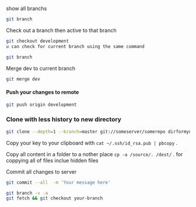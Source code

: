 show all branchs
```bash
git branch
```
Check out a branch then active to that branch

```bash
git checkout development
u can check for current branch using the same command
```
```bash
git branch
```
Merge dev to current branch
```bash
git merge dev
```
#### Push your changes to remote
```bash
git push origin development
```

### Clone with less history to new directory
```bash
git clone --depth=1 --branch=master git://someserver/somerepo dirformynewrepo

```


Copy your key to your clipboard with `cat ~/.ssh/id_rsa.pub | pbcopy` .

Copy all content in a folder to a nother place `cp -a /source/. /dest/` *.* for coppying all of files inclue hidden files


Commit all changes to server

```bash
git commit --all  -m 'Your message here'
```


```bash
git branch -v -a
git fetch && git checkout your-branch
```